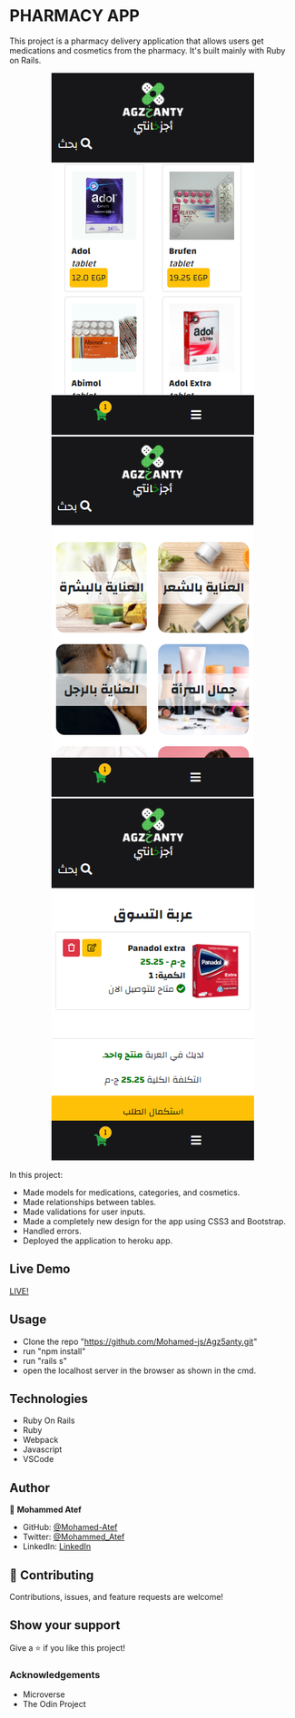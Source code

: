 # PHARMACY APP

This project is a pharmacy delivery application that allows users get medications and cosmetics from the pharmacy. It's built mainly with Ruby on Rails.

<div align="center">

![screenshot](./1.png)
![screenshot](./2.png)
![screenshot](./3.png)

</div>

In this project:

- Made models for medications, categories, and cosmetics.
- Made relationships between tables.
- Made validations for user inputs.
- Made a completely new design for the app using CSS3 and Bootstrap.
- Handled errors.
- Deployed the application to heroku app.

## Live Demo

[LIVE!](https://agz5anty.herokuapp.com/)

## Usage

- Clone the repo "https://github.com/Mohamed-js/Agz5anty.git"
- run "npm install"
- run "rails s"
- open the localhost server in the browser as shown in the cmd.

## Technologies

- Ruby On Rails
- Ruby
- Webpack
- Javascript
- VSCode

## Author

👤 **Mohammed Atef**

- GitHub: [@Mohamed-Atef](https://github.com/Mohamed-js)
- Twitter: [@Mohammed_Atef](https://twitter.com/Demovejetta)
- LinkedIn: [LinkedIn](https://www.linkedin.com/in/mohamed-js/)

## 🤝 Contributing

Contributions, issues, and feature requests are welcome!

## Show your support

Give a ⭐️ if you like this project!

### Acknowledgements

- Microverse
- The Odin Project
